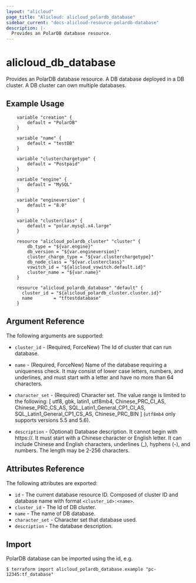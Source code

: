 ```yaml
---
layout: "alicloud"
page_title: "Alicloud: alicloud_polardb_database"
sidebar_current: "docs-alicloud-resource-polardb-database"
description: |-
  Provides an PolarDB database resource.
---
```


# alicloud\_db\_database

Provides an PolarDB database resource. A DB database deployed in a DB cluster. A DB cluster can own multiple databases.

## Example Usage

```
	variable "creation" {
		default = "PolarDB"
	}

	variable "name" {
		default = "testDB"
	}

	variable "clusterchargetype" {
		default = "Postpaid"
	}

	variable "engine" {
		default = "MySQL"
	}

	variable "engineversion" {
		default = "8.0"
	}

	variable "clusterclass" {
		default = "polar.mysql.x4.large"
	}

	resource "alicloud_polardb_cluster" "cluster" {
		db_type = "${var.engine}"
		db_version = "${var.engineversion}"
		cluster_charge_type = "${var.clusterchargetype}"
		db_node_class = "${var.clusterclass}"
		vswitch_id = "${alicloud_vswitch.default.id}"
		cluster_name = "${var.name}"
	}

    resource "alicloud_polardb_database" "default" {
      cluster_id = "${alicloud_polardb_cluster.cluster.id}"
      name        = "tftestdatabase"
    }
```

## Argument Reference

The following arguments are supported:

* `cluster_id` - (Required, ForceNew) The Id of cluster that can run database.
* `name` - (Required, ForceNew) Name of the database requiring a uniqueness check. It may consist of lower case letters, numbers, and underlines, and must start with a letter
                      and have no more than 64 characters.
* `character_set` - (Required) Character set. The value range is limited to the following: [ utf8, gbk, latin1, utf8mb4, Chinese_PRC_CI_AS, Chinese_PRC_CS_AS, SQL_Latin1_General_CP1_CI_AS, SQL_Latin1_General_CP1_CS_AS, Chinese_PRC_BIN ] \(`utf8mb4` only supports versions 5.5 and 5.6\).

* `description` - (Optional) Database description. It cannot begin with https://. It must start with a Chinese character or English letter. It can include Chinese and English characters, underlines (_), hyphens (-), and numbers. The length may be 2-256 characters.


## Attributes Reference

The following attributes are exported:

* `id` - The current database resource ID. Composed of cluster ID and database name with format `<cluster_id>:<name>`.
* `cluster_id` - The Id of DB cluster.
* `name` - The name of DB database.
* `character_set` - Character set that database used.
* `description` - The database description.

## Import

PolarDB database can be imported using the id, e.g.

```
$ terraform import alicloud_polardb_database.example "pc-12345:tf_database"
```
